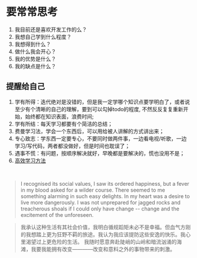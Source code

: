 
# 要常常思考

1. 我目前还是喜欢开发工作的么？
2. 我想自己学到什么程度？
3. 我想得到什么？
4. 做什么我会开心？
5. 我的优势是什么？
6. 我的缺点是什么？



## 提醒给自己

1. 学有所得：迭代绝对是没错的，但是我一定学哪个知识点要学明白了，或者说至少有个清晰的自己的理解，要到可以勾掉todo的程度, 不然反反复复重新开始，始终都在知识表面，浪费时间;
2. 学有所结：每天学习都要有个简洁的总结；
3. 费曼学习法，学会一个东西后，可以用给被人讲解的方式讲出来；
4. 专心致志：学东西一定要专心，不要同时做两件事，一边看电视/听歌，一边学习/写代码，两者都没做好，但是时间也耽误了；
6. 遇事不慌：有问题，按顺序解决就好，早晚都是要解决的，慌也没用不是；
7. [高效学习方法](https://www.zhihu.com/question/50343728)



<br>

> I recognised its social values, I saw its ordered happiness, but a fever in my blood asked for a wilder course. There seemed to me something alarming in such easy delights. In my heart was a desire to live more dangerously. I was not unprepared for jagged rocks and treacherous shoals if I could only have change -- change and the excitement of the unforeseen.

> 我承认这种生活有其社会价值，我明白循规蹈矩未必不是幸福。但血气方刚的我想踏上更为狂野不羁的旅途。我认为我应该提防这些安逸的快乐。我心里渴望过上更危险的生活。 我随时愿意奔赴陡峭的山岭和暗流汹涌的海滩，我要我能拥有改变————改变和意料之外的事物带来的刺激。
